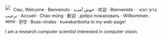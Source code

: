 <img style="float: left; margin-right: 10px; margin-top: 10px;" src="https://github.com/iacopomasi/home/blob/master/imgs/iacopomasi_small.png?raw=true">

Ciao,
Welcome · Benvenuto · خوش آمدید · 欢迎 · Bienvenida · ברוך הבא · ترحيب · Accueil · Chào mừng · 歓迎 · добро пожаловать · Willkommen · स्वागत · 환영 · Boas-vindas · kuwakaribisha to my web-page!

I am a research computer scientist interested in computer vision.

